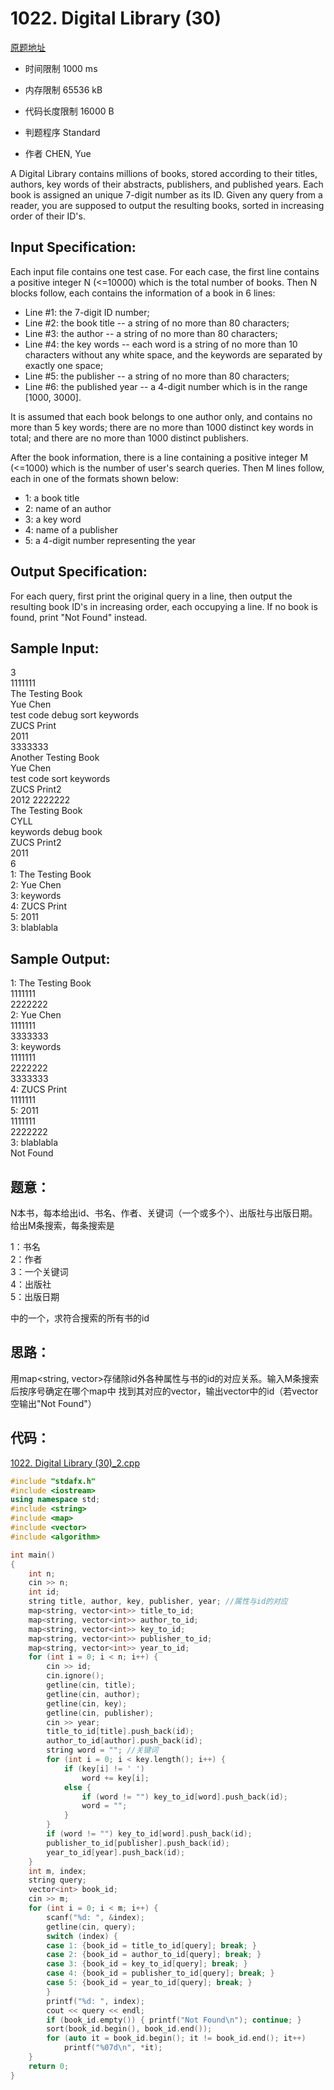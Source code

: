 # 1022. Digital Library (30)
[原题地址](https://www.patest.cn/contests/pat-a-practise/1022)
* 时间限制 1000 ms

* 内存限制 65536 kB

* 代码长度限制 16000 B

* 判题程序 Standard 

* 作者 CHEN, Yue



A Digital Library contains millions of books, stored according to their titles, authors, key words 
of their abstracts, publishers, and published years. Each book is assigned an unique 7-digit number 
as its ID. Given any query from a reader, you are supposed to output the resulting books, sorted in 
increasing order of their ID's.



## Input Specification: 

Each input file contains one test case. For each case, the first line contains a positive integer N 
(<=10000) which is the total number of books. Then N blocks follow, each contains the information of 
a book in 6 lines:

* Line #1: the 7-digit ID number;   
* Line #2: the book title -- a string of no more than 80 characters;  
* Line #3: the author -- a string of no more than 80 characters;  
* Line #4: the key words -- each word is a string of no more than 10 characters without any white space, and the keywords are separated by exactly one space;  
* Line #5: the publisher -- a string of no more than 80 characters;  
* Line #6: the published year -- a 4-digit number which is in the range [1000, 3000].  

It is assumed that each book belongs to one author only, and contains no more than 5 key words; there 
are no more than 1000 distinct key words in total; and there are no more than 1000 distinct publishers.

After the book information, there is a line containing a positive integer M (<=1000) which is the number 
of user's search queries. Then M lines follow, each in one of the formats shown below:

* 1: a book title  
* 2: name of an author  
* 3: a key word  
* 4: name of a publisher  
* 5: a 4-digit number representing the year  



## Output Specification: 

For each query, first print the original query in a line, then output the resulting book ID's in 
increasing order, each occupying a line. If no book is found, print "Not Found" instead.



## Sample Input:

3  
1111111  
The Testing Book  
Yue Chen  
test code debug sort keywords  
ZUCS Print  
2011  
3333333  
Another Testing Book  
Yue Chen  
test code sort keywords  
ZUCS Print2  
2012
2222222  
The Testing Book  
CYLL  
keywords debug book  
ZUCS Print2  
2011  
6  
1: The Testing Book  
2: Yue Chen  
3: keywords  
4: ZUCS Print  
5: 2011  
3: blablabla  



## Sample Output:

1: The Testing Book  
1111111  
2222222  
2: Yue Chen  
1111111  
3333333  
3: keywords  
1111111  
2222222  
3333333  
4: ZUCS Print  
1111111  
5: 2011  
1111111  
2222222  
3: blablabla  
Not Found  



## 题意：

N本书，每本给出id、书名、作者、关键词（一个或多个）、出版社与出版日期。给出M条搜索，每条搜索是

1：书名  
2：作者  
3：一个关键词  
4：出版社  
5：出版日期  

中的一个，求符合搜索的所有书的id  


## 思路：

用map<string, vector<int>>存储除id外各种属性与书的id的对应关系。输入M条搜索后按序号确定在哪个map中
找到其对应的vector，输出vector中的id（若vector空输出"Not Found"）


## 代码：
[1022. Digital Library (30)_2.cpp ](https://github.com/jerrykcode/PAT-Advanced-Level-Practise/blob/master/PAT%20Advanced%20Level%20Practice/1022.%20Digital%20Library%20(30)/1022.%20Digital%20Library%20(30)_2.cpp)

```cpp
#include "stdafx.h"
#include <iostream>
using namespace std;
#include <string>
#include <map>
#include <vector>
#include <algorithm>

int main()
{
	int n;
	cin >> n;
	int id;
	string title, author, key, publisher, year; //属性与id的对应
	map<string, vector<int>> title_to_id;
	map<string, vector<int>> author_to_id;
	map<string, vector<int>> key_to_id;
	map<string, vector<int>> publisher_to_id;
	map<string, vector<int>> year_to_id;
	for (int i = 0; i < n; i++) {
		cin >> id;
		cin.ignore();
		getline(cin, title);
		getline(cin, author);
		getline(cin, key);
		getline(cin, publisher);
		cin >> year;
		title_to_id[title].push_back(id);
		author_to_id[author].push_back(id);
		string word = ""; //关键词
		for (int i = 0; i < key.length(); i++) {
			if (key[i] != ' ')
				word += key[i];
			else {
				if (word != "") key_to_id[word].push_back(id);
				word = "";
			}
		}
		if (word != "") key_to_id[word].push_back(id);
		publisher_to_id[publisher].push_back(id);
		year_to_id[year].push_back(id);
	}
	int m, index;
	string query;
	vector<int> book_id;
	cin >> m;
	for (int i = 0; i < m; i++) {
		scanf("%d: ", &index);
		getline(cin, query);
		switch (index) {
		case 1: {book_id = title_to_id[query]; break; }
		case 2: {book_id = author_to_id[query]; break; }
		case 3: {book_id = key_to_id[query]; break; }
		case 4: {book_id = publisher_to_id[query]; break; }
		case 5: {book_id = year_to_id[query]; break; }
		}
		printf("%d: ", index);
		cout << query << endl;
		if (book_id.empty()) { printf("Not Found\n"); continue; }
		sort(book_id.begin(), book_id.end());
		for (auto it = book_id.begin(); it != book_id.end(); it++)
			printf("%07d\n", *it);
	}
    return 0;
}


```